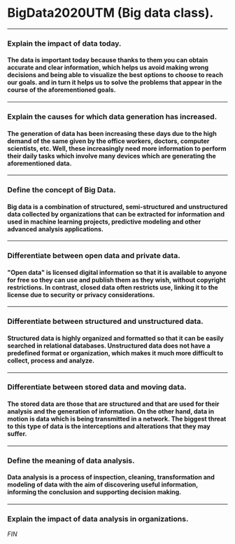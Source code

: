 # BigData2020UTM (Big data class).
---
### Explain the impact of data today.

#### The data is important today because thanks to them you can obtain accurate and clear information, which helps us avoid making wrong decisions and being able to visualize the best options to choose to reach our goals. and in turn it helps us to solve the problems that appear in the course of the aforementioned goals.
---
### Explain the causes for which data generation has increased.

#### The generation of data has been increasing these days due to the high demand of the same given by the office workers, doctors, computer scientists, etc. Well, these increasingly need more information to perform their daily tasks which involve many devices which are generating the aforementioned data.
---
### Define the concept of Big Data.

#### Big data is a combination of structured, semi-structured and unstructured data collected by organizations that can be extracted for information and used in machine learning projects, predictive modeling and other advanced analysis applications.
---
### Differentiate between open data and private data.

#### "Open data" is licensed digital information so that it is available to anyone for free so they can use and publish them as they wish, without copyright restrictions. In contrast, closed data often restricts use, linking it to the license due to security or privacy considerations.
---
### Differentiate between structured and unstructured data.

#### Structured data is highly organized and formatted so that it can be easily searched in relational databases. Unstructured data does not have a predefined format or organization, which makes it much more difficult to collect, process and analyze.
---
### Differentiate between stored data and moving data.

#### The stored data are those that are structured and that are used for their analysis and the generation of information. On the other hand, data in motion is data which is being transmitted in a network. The biggest threat to this type of data is the interceptions and alterations that they may suffer.
---
### Define the meaning of data analysis.

#### Data analysis is a process of inspection, cleaning, transformation and modeling of data with the aim of discovering useful information, informing the conclusion and supporting decision making.
---
### Explain the impact of data analysis in organizations.

_FIN_
